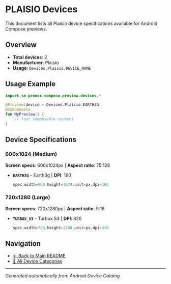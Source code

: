 # PLAISIO Devices

This document lists all Plaisio device specifications available for Android Compose previews.

## Overview

- **Total devices**: 2
- **Manufacturer**: Plaisio
- **Usage**: `Devices.Plaisio.DEVICE_NAME`

## Usage Example

```kotlin
import se.premex.compose.preview.devices.*

@Preview(device = Devices.Plaisio.EARTH3G)
@Composable
fun MyPreview() {
    // Your composable content
}
```

## Device Specifications

### 600x1024 (Medium)

**Screen specs**: 600x1024px | **Aspect ratio**: 75:128

- **`EARTH3G`** - Earth3g | **DPI**: 160
  ```kotlin
  spec:width=600,height=1024,unit=px,dpi=160
  ```

### 720x1280 (Large)

**Screen specs**: 720x1280px | **Aspect ratio**: 9:16

- **`TURBOX_S3`** - Turbox S3 | **DPI**: 320
  ```kotlin
  spec:width=720,height=1280,unit=px,dpi=320
  ```

## Navigation

- [← Back to Main README](../../README.md)
- [📱 All Device Categories](../README.md)

---
*Generated automatically from Android Device Catalog*
